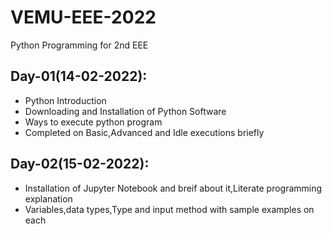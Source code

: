 # VEMU-EEE-2022
Python Programming for 2nd EEE

## Day-01(14-02-2022):
  - Python Introduction
  - Downloading and Installation of Python Software
  - Ways to execute python program
  - Completed on Basic,Advanced and Idle executions briefly

## Day-02(15-02-2022):
  - Installation of Jupyter Notebook and breif about it,Literate programming explanation
  - Variables,data types,Type and input method with sample examples on each
